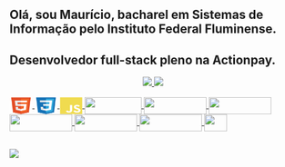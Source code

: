 ## Olá, sou Maurício, bacharel em Sistemas de Informação pelo Instituto Federal Fluminense.
## Desenvolvedor full-stack pleno na Actionpay.

<div align="center">
  <a href="https://github.com/mauriciorimes">
  <img height="180em" src="https://github-readme-stats.vercel.app/api?username=mauriciorimes&show_icons=true&theme=dracula&include_all_commits=true&count_private=true"/>
  <img height="180em" src="https://github-readme-stats.vercel.app/api/top-langs/?username=mauriciorimes&layout=compact&langs_count=7&theme=dracula"/>
</div>

<div style="display: inline_block"><br>  
  <img align="center" height="30" width="40" src="https://raw.githubusercontent.com/devicons/devicon/master/icons/html5/html5-original.svg">
  <img align="center" height="30" width="40" src="https://raw.githubusercontent.com/devicons/devicon/master/icons/css3/css3-original.svg">
  <img align="center" height="30" width="40" src="https://raw.githubusercontent.com/devicons/devicon/master/icons/javascript/javascript-plain.svg">
  <img align="center" height="30" width="100" src="https://img.shields.io/badge/TypeScript-007ACC?style=for-the-badge&logo=typescript&logoColor=white">
  <img align="center" height="30" width="110" src="https://img.shields.io/badge/React-20232A?style=for-the-badge&logo=react&logoColor=61DAFB">
  <img align="center" height="30" width="110" src="https://img.shields.io/badge/React_Native-20232A?style=for-the-badge&logo=react&logoColor=61DAFB">  
  <img align="center" height="30" width="110" src="https://img.shields.io/badge/Node.js-43853D?style=for-the-badge&logo=node.js&logoColor=white">  
  <img align="center" height="30" width="110" src="https://img.shields.io/badge/MySQL-005C84?style=for-the-badge&logo=mysql&logoColor=white">  
  <img align="center" height="30" width="110" src="https://img.shields.io/badge/Jest-323330?style=for-the-badge&logo=Jest&logoColor=white">  
  <img align="center" height="30" width="40" src="https://cdn.jsdelivr.net/gh/devicons/devicon/icons/firebase/firebase-plain-wordmark.svg">  
</div>
<br>

<a href="https://www.linkedin.com/in/maur%C3%ADcio-rimes-4579701a7/" target="_blank"><img src="https://img.shields.io/badge/-LinkedIn-%230077B5?style=for-the-badge&logo=linkedin&logoColor=white" target="_blank"></a>
